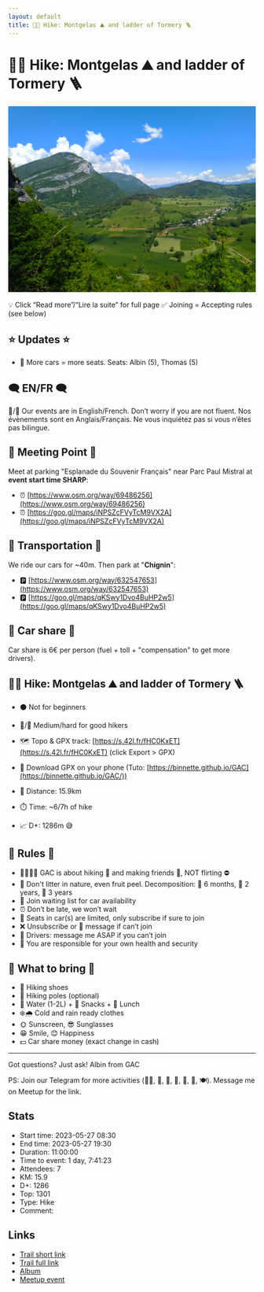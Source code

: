 ```yaml
---
layout: default
title: 🥾🔴 Hike: Montgelas ⛰️ and ladder of Tormery 🪜
---
```


# 🥾🔴 Hike: Montgelas ⛰️ and ladder of Tormery 🪜

![2023-05-27](../img/orig/2023-05-27.jpg)

💡 Click “Read more”/“Lire la suite” for full page ✅ Joining = Accepting rules (see below)

##  ⭐ Updates ⭐ 

* 📅 More cars = more seats. Seats: Albin (5), Thomas (5)

##  🗨️ EN/FR 🗨️ 
🦅/🐓 Our events are in English/French. Don’t worry if you are not fluent. Nos évènements sont en Anglais/Français. Ne vous inquiétez pas si vous n’êtes pas bilingue.

## 📍 Meeting Point 📍
Meet at parking "Esplanade du Souvenir Français" near Parc Paul Mistral at **event start time SHARP**:

* ⏰ [https://www.osm.org/way/69486256](https://www.osm.org/way/69486256)
* ⏰ [https://goo.gl/maps/iNPSZcFVyTcM9VX2A](https://goo.gl/maps/iNPSZcFVyTcM9VX2A)

##  🚗 Transportation 🚗 
We ride our cars for \~40m. Then park at "**Chignin**":

* 🅿️ [https://www.osm.org/way/632547653](https://www.osm.org/way/632547653)
* 🅿️ [https://goo.gl/maps/qKSwy1Dvo4BuHP2w5](https://goo.gl/maps/qKSwy1Dvo4BuHP2w5)

##  🚗 Car share 🚗 
Car share is 6€ per person (fuel + toll + "compensation" to get more drivers).

##  🥾🔴 Hike: Montgelas ⛰️ and ladder of Tormery 🪜 

* ⚫️ Not for beginners
* 🔵/🔴 Medium/hard for good hikers

* 🗺️ Topo & GPX track: [https://s.42l.fr/fHC0KxET](https://s.42l.fr/fHC0KxET) (click Export > GPX)
* 📲 Download GPX on your phone (Tuto: [https://binnette.github.io/GAC](https://binnette.github.io/GAC/))
* 📏 Distance: 15.9km
* ⏱️ Time: \~6/7h of hike
* 📈 D+: 1286m 😅

##  📜 Rules 📜 

* 🚶‍♀️🚶‍♂️ GAC is about hiking 🥾 and making friends 🤗, NOT flirting ⛔
* 🚮 Don't litter in nature, even fruit peel. Decomposition: 🍊 6 months, 🍌 2 years, 🥚 3 years
* 🚗 Join waiting list for car availability
* ⏰ Don’t be late, we won’t wait
* 💺 Seats in car(s) are limited, only subscribe if sure to join
* ❌ Unsubscribe or 💬 message if can’t join
* 🚗 Drivers: message me ASAP if you can’t join
* 💟 You are responsible for your own health and security

##  🎒 What to bring 🎒 

* 🥾 Hiking shoes
* 🥢 Hiking poles (optional)
* 🧃 Water (1-2L) + 🍫 Snacks + 🥗 Lunch
* ❄️🌧️ Cold and rain ready clothes
* 🌞 Sunscreen, 😎 Sunglasses
* 😁 Smile, 😊 Happiness
* 💵 Car share money (exact change in cash)

***

Got questions? Just ask!
Albin from GAC

PS: Join our Telegram for more activities (🧗‍♀️, 🏓, 🎳, 🎲, 🎥, 🎵, 🍽️). Message me on Meetup for the link.

## Stats

- Start time: 2023-05-27 08:30
- End time: 2023-05-27 19:30
- Duration: 11:00:00
- Time to event: 1 day, 7:41:23
- Attendees: 7
- KM: 15.9
- D+: 1286
- Top: 1301
- Type: Hike
- Comment: 

## Links

- [Trail short link](https://s.42l.fr/fHC0KxET)
- [Trail full link]()
- [Album](https://binnette.github.io/GacImg2023/2023-05-27-🥾🔴-Hike-Montgelas-⛰️-and-ladder-of-Tormery-🪜.html)
- [Meetup event](https://www.meetup.com/grenoble-adventure-club-english-french/events/293770730/)
